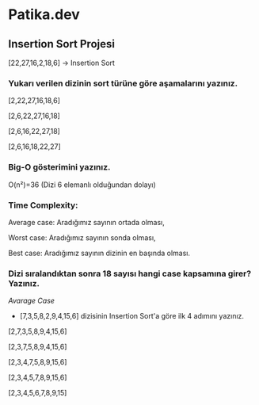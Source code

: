 # Patika.dev

## Insertion Sort Projesi

<p>[22,27,16,2,18,6] -> Insertion Sort

### Yukarı verilen dizinin sort türüne göre aşamalarını yazınız.  
<p>[2,22,27,16,18,6]  <p>[2,6,22,27,16,18] <p>[2,6,16,22,27,18]  <p>[2,6,16,18,22,27]

### Big-O gösterimini yazınız.  
<p> O(n²)=36 (Dizi 6 elemanlı olduğundan dolayı)

###  Time Complexity: 
 <p>Average case: Aradığımız sayının ortada olması,  <p>Worst case: Aradığımız sayının sonda olması, <p>Best case: Aradığımız sayının dizinin en başında olması.

### Dizi sıralandıktan sonra 18 sayısı hangi case kapsamına girer? Yazınız. 
*Avarage Case*

* [7,3,5,8,2,9,4,15,6] dizisinin Insertion Sort'a göre ilk 4 adımını yazınız. 
<p>[2,7,3,5,8,9,4,15,6]  <p>[2,3,7,5,8,9,4,15,6] <p> [2,3,4,7,5,8,9,15,6]  <p>[2,3,4,5,7,8,9,15,6]  <p> [2,3,4,5,6,7,8,9,15]
